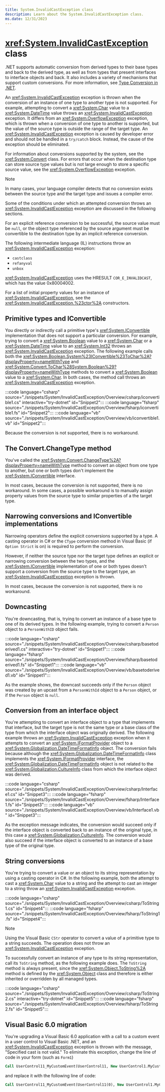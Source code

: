 ```yaml
---
title: System.InvalidCastException class
description: Learn about the System.InvalidCastException class.
ms.date: 12/31/2023
---
```

# <xref:System.InvalidCastException> class

.NET supports automatic conversion from derived types to their base types and back to the derived type, as well as from types that present interfaces to interface objects and back. It also includes a variety of mechanisms that support custom conversions. For more information, see [Type Conversion in .NET](../../standard/base-types/type-conversion.md).

An <xref:System.InvalidCastException> exception is thrown when the conversion of an instance of one type to another type is not supported. For example, attempting to convert a <xref:System.Char> value to a <xref:System.DateTime> value throws an <xref:System.InvalidCastException> exception. It differs from an <xref:System.OverflowException> exception, which is thrown when a conversion of one type to another is supported, but the value of the source type is outside the range of the target type. An <xref:System.InvalidCastException> exception is caused by developer error and should not be handled in a `try/catch` block. Instead, the cause of the exception should be eliminated.

For information about conversions supported by the system, see the <xref:System.Convert> class. For errors that occur when the destination type can store source type values but is not large enough to store a specific source value, see the <xref:System.OverflowException> exception.

> [!NOTE]
> In many cases, your language compiler detects that no conversion exists between the source type and the target type and issues a compiler error.

Some of the conditions under which an attempted conversion throws an <xref:System.InvalidCastException> exception are discussed in the following sections.

For an explicit reference conversion to be successful, the source value must be `null`, or the object type referenced by the source argument must be convertible to the destination type by an implicit reference conversion.

The following intermediate language (IL) instructions throw an <xref:System.InvalidCastException> exception:

- `castclass`
- `refanyval`
- `unbox`

<xref:System.InvalidCastException> uses the HRESULT `COR_E_INVALIDCAST`, which has the value 0x80004002.

For a list of initial property values for an instance of <xref:System.InvalidCastException>, see the <xref:System.InvalidCastException.%23ctor%2A> constructors.

## Primitive types and IConvertible

You directly or indirectly call a primitive type's <xref:System.IConvertible> implementation that does not support a particular conversion. For example, trying to convert a <xref:System.Boolean> value to a <xref:System.Char> or a <xref:System.DateTime> value to an <xref:System.Int32> throws an <xref:System.InvalidCastException> exception. The following example calls both the <xref:System.Boolean.System%23IConvertible%23ToChar%2A?displayProperty=nameWithType> and <xref:System.Convert.ToChar%28System.Boolean%29?displayProperty=nameWithType> methods to convert a <xref:System.Boolean> value to a <xref:System.Char>. In both cases, the method call throws an <xref:System.InvalidCastException> exception.

:::code language="csharp" source="./snippets/System/InvalidCastException/Overview/csharp/iconvertible1.cs" interactive="try-dotnet" id="Snippet2":::
:::code language="fsharp" source="./snippets/System/InvalidCastException/Overview/fsharp/iconvertible1.fs" id="Snippet2":::
:::code language="vb" source="./snippets/System/InvalidCastException/Overview/vb/iconvertible1.vb" id="Snippet2":::

Because the conversion is not supported, there is no workaround.

## The Convert.ChangeType method

You've called the <xref:System.Convert.ChangeType%2A?displayProperty=nameWithType> method to convert an object from one type to another, but one or both types don't implement the <xref:System.IConvertible> interface.

In most cases, because the conversion is not supported, there is no workaround. In some cases, a possible workaround is to manually assign property values from the source type to similar properties of a the target type.

## Narrowing conversions and IConvertible implementations

Narrowing operators define the explicit conversions supported by a type. A casting operator in C# or the `CType` conversion method in Visual Basic (if `Option Strict` is on)  is required to perform the conversion.

However, if neither the source type nor the target type defines an explicit or narrowing conversion between the two types, and the <xref:System.IConvertible> implementation of one or both types doesn't support a conversion from the source type to the target type, an <xref:System.InvalidCastException> exception is thrown.

In most cases, because the conversion is not supported, there is no workaround.

## Downcasting

You're downcasting, that is, trying to convert an instance of a base type to one of its derived types. In the following example, trying to convert a `Person` object to a `PersonWithID` object fails.

:::code language="csharp" source="./snippets/System/InvalidCastException/Overview/csharp/basetoderived1.cs" interactive="try-dotnet" id="Snippet1":::
:::code language="fsharp" source="./snippets/System/InvalidCastException/Overview/fsharp/basetoderived1.fs" id="Snippet1":::
:::code language="vb" source="./snippets/System/InvalidCastException/Overview/vb/basetoderived1.vb" id="Snippet1":::

As the example shows, the downcast succeeds only if the `Person` object was created by an upcast from a `PersonWithId` object to a `Person` object, or if the `Person` object is `null`.

## Conversion from an interface object

You're attempting to convert an interface object to a type that implements that interface, but the target type is not the same type or a base class of the type from which the interface object was originally derived. The following example throws an <xref:System.InvalidCastException> exception when it attempts to convert an <xref:System.IFormatProvider> object to a <xref:System.Globalization.DateTimeFormatInfo> object. The conversion fails because although the <xref:System.Globalization.DateTimeFormatInfo> class implements the <xref:System.IFormatProvider> interface, the <xref:System.Globalization.DateTimeFormatInfo> object is not related to the <xref:System.Globalization.CultureInfo> class from which the interface object was derived.

:::code language="csharp" source="./snippets/System/InvalidCastException/Overview/csharp/Interface1.cs" id="Snippet3":::
:::code language="fsharp" source="./snippets/System/InvalidCastException/Overview/fsharp/Interface1.fs" id="Snippet3":::
:::code language="vb" source="./snippets/System/InvalidCastException/Overview/vb/Interface1.vb" id="Snippet3":::

As the exception message indicates, the conversion would succeed only if the interface object is converted back to an instance of the original type, in this case a  <xref:System.Globalization.CultureInfo>. The conversion would also succeed if the interface object is converted to an instance of a base type of the original type.

## String conversions

You're trying to convert a value or an object to its string representation by using a casting operator in C#. In the following example, both the attempt to cast a <xref:System.Char> value to a string and the attempt to cast an integer to a string throw an <xref:System.InvalidCastException> exception.

:::code language="csharp" source="./snippets/System/InvalidCastException/Overview/csharp/ToString1.cs" id="Snippet4":::
:::code language="fsharp" source="./snippets/System/InvalidCastException/Overview/fsharp/ToString1.fs" id="Snippet4":::

> [!NOTE]
> Using the Visual Basic `CStr` operator to convert a value of a primitive type to a string succeeds. The operation does not throw an <xref:System.InvalidCastException> exception.

To successfully convert an instance of any type to its string representation, call its `ToString` method, as the following example does. The `ToString` method is always present, since the <xref:System.Object.ToString%2A> method is defined by the <xref:System.Object> class and therefore is either inherited or overridden by all managed types.

:::code language="csharp" source="./snippets/System/InvalidCastException/Overview/csharp/ToString2.cs" interactive="try-dotnet" id="Snippet5":::
:::code language="fsharp" source="./snippets/System/InvalidCastException/Overview/fsharp/ToString2.fs" id="Snippet5":::

## Visual Basic 6.0 migration

You're upgrading a Visual Basic 6.0 application with a call to a custom event in a user control to Visual Basic .NET, and an <xref:System.InvalidCastException> exception is thrown with the message, "Specified cast is not valid." To eliminate this exception, change the line of code in your form (such as `Form1`)

```vb
Call UserControl11_MyCustomEvent(UserControl11, New UserControl1.MyCustomEventEventArgs(5))
```

and replace it with the following line of code:

```vb
Call UserControl11_MyCustomEvent(UserControl11(0), New UserControl1.MyCustomEventEventArgs(5))
```
